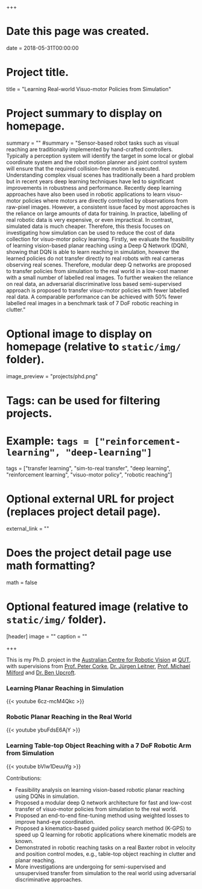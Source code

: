 +++
# Date this page was created.
date = 2018-05-31T00:00:00

# Project title.
title = "Learning Real-world Visuo-motor Policies from Simulation"

# Project summary to display on homepage.
summary = ""
#summary = "Sensor-based robot tasks such as visual reaching are traditionally implemented by hand-crafted controllers. Typically a perception system will identify the target in some local or global coordinate system and the robot motion planner and joint control system will ensure that the required collision-free motion is executed. Understanding complex visual scenes has traditionally been a hard problem but in recent years deep learning techniques have led to significant improvements in robustness and performance. Recently deep learning approaches have also been used in robotic applications to learn visuo-motor policies where motors are directly controlled by observations from raw-pixel images. However, a consistent issue faced by most approaches is the reliance on large amounts of data for training. In practice, labelling of real robotic data is very expensive, or even impractical. In contrast, simulated data is much cheaper. Therefore, this thesis focuses on investigating how simulation can be used to reduce the cost of data collection for visuo-motor policy learning. Firstly, we evaluate the feasibility of learning vision-based planar reaching using a Deep Q Network (DQN), showing that DQN is able to learn reaching in simulation, however the learned policies do not transfer directly to real robots with real cameras observing real scenes. Therefore, modular deep Q networks are proposed to transfer policies from simulation to the real world in a low-cost manner with a small number of labelled real images. To further weaken the reliance on real data, an adversarial discriminative loss based semi-supervised approach is proposed to transfer visuo-motor policies with fewer labelled real data. A comparable performance can be achieved with 50% fewer labelled real images in a benchmark task of 7 DoF robotic reaching in clutter."

# Optional image to display on homepage (relative to `static/img/` folder).
image_preview = "projects/phd.png"

# Tags: can be used for filtering projects.
# Example: `tags = ["reinforcement-learning", "deep-learning"]`
tags = ["transfer learning", "sim-to-real transfer", "deep learning", "reinforcement learning", "visuo-motor policy", "robotic reaching"]

# Optional external URL for project (replaces project detail page).
external_link = ""

# Does the project detail page use math formatting?
math = false

# Optional featured image (relative to `static/img/` folder).
[header]
image = ""
caption = ""

+++

This is my Ph.D. project in the [Australian Centre for Robotic Vision](https://www.roboticvision.org/) at [QUT](https://wiki.qut.edu.au/display/cyphy/Robotics@QUT), with supervisions from [Prof. Peter Corke](https://wiki.qut.edu.au/display/cyphy/Peter+Corke), [Dr. Jürgen Leitner](http://juxi.net/), [Prof. Michael Milford](https://wiki.qut.edu.au/display/cyphy/Michael+Milford) and [Dr. Ben Upcroft](https://www.roboticvision.org/rv_person/ben-upcroft/).

### **Learning Planar Reaching in Simulation**
{{< youtube 6cz-mcM4Qkc >}}

### **Robotic Planar Reaching in the Real World**
{{< youtube ybuFdsE6AjY >}}

### **Learning Table-top Object Reaching with a 7 DoF Robotic Arm from Simulation**
{{< youtube bVIw1DeuuYg >}}

Contributions:

- Feasibility analysis on learning vision-based robotic planar reaching using DQNs in simulation.
- Proposed a modular deep Q network architecture for fast and low-cost transfer of visuo-motor policies from simulation to the real world.
- Proposed an end-to-end fine-tuning method using weighted losses to improve hand-eye coordination.
- Proposed a kinematics-based guided policy search method (K-GPS) to speed up Q learning for robotic applications where kinematic models are known.
- Demonstrated in robotic reaching tasks on a real Baxter robot in velocity and position control modes, e.g., table-top object reaching in clutter and planar reaching.
- More investigations are undergoing for semi-supervised and unsupervised transfer from simulation to the real world using adversarial discriminative approaches.
